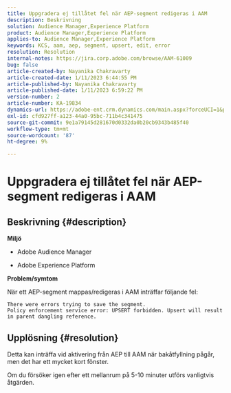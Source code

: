 ```yaml
---
title: Uppgradera ej tillåtet fel när AEP-segment redigeras i AAM
description: Beskrivning
solution: Audience Manager,Experience Platform
product: Audience Manager,Experience Platform
applies-to: Audience Manager,Experience Platform
keywords: KCS, aam, aep, segment, upsert, edit, error
resolution: Resolution
internal-notes: https://jira.corp.adobe.com/browse/AAM-61009
bug: false
article-created-by: Nayanika Chakravarty
article-created-date: 1/11/2023 6:44:55 PM
article-published-by: Nayanika Chakravarty
article-published-date: 1/11/2023 6:59:22 PM
version-number: 2
article-number: KA-19834
dynamics-url: https://adobe-ent.crm.dynamics.com/main.aspx?forceUCI=1&pagetype=entityrecord&etn=knowledgearticle&id=de13e505-e091-ed11-aad1-6045bd006e5a
exl-id: cfd927ff-a123-44a0-95bc-711b4c341475
source-git-commit: 9e1a79145d281670d0332da0b20cb9343b485f40
workflow-type: tm+mt
source-wordcount: '87'
ht-degree: 9%

---
```


# Uppgradera ej tillåtet fel när AEP-segment redigeras i AAM

## Beskrivning {#description}


<b>Miljö</b>

- Adobe Audience Manager

- Adobe Experience Platform

<b>Problem/symtom</b>

När ett AEP-segment mappas/redigeras i AAM inträffar följande fel:


```
There were errors trying to save the segment.
Policy enforcement service error: UPSERT forbidden. Upsert will result in parent dangling reference.
```



## Upplösning {#resolution}


Detta kan inträffa vid aktivering från AEP till AAM när bakåtfyllning pågår, men det har ett mycket kort fönster.

Om du försöker igen efter ett mellanrum på 5-10 minuter utförs vanligtvis åtgärden.
